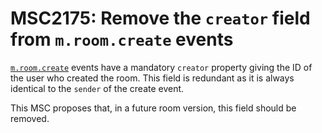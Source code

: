 # MSC2175: Remove the `creator` field from `m.room.create` events

[`m.room.create`](https://matrix.org/docs/spec/client_server/r0.5.0#m-room-create)
events have a mandatory `creator` property giving the ID of the user who
created the room. This field is redundant as it is always identical to the
`sender` of the create event.

This MSC proposes that, in a future room version, this field should be removed.
